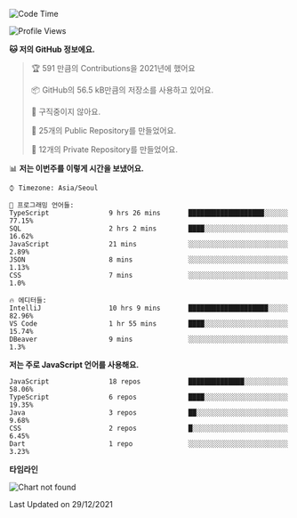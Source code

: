 <!--START_SECTION:waka-->
![Code Time](http://img.shields.io/badge/Code%20Time-3%2C200%20hrs%205%20mins-blue)

![Profile Views](http://img.shields.io/badge/Profile%20Views-38-blue)

**🐱 저의 GitHub 정보에요.** 

> 🏆 591 만큼의 Contributions을 2021년에 했어요
 > 
> 📦 GitHub의 56.5 kB만큼의 저장소를 사용하고 있어요. 
 > 
> 🚫 구직중이지 않아요.
 > 
> 📜 25개의 Public Repository를 만들었어요. 
 > 
> 🔑 12개의 Private Repository를 만들었어요.  
 > 
📊 **저는 이번주를 이렇게 시간을 보냈어요.** 

```text
⌚︎ Timezone: Asia/Seoul

💬 프로그래밍 언어들: 
TypeScript               9 hrs 26 mins       ███████████████████░░░░░░   77.15% 
SQL                      2 hrs 2 mins        ████░░░░░░░░░░░░░░░░░░░░░   16.62% 
JavaScript               21 mins             ░░░░░░░░░░░░░░░░░░░░░░░░░   2.89% 
JSON                     8 mins              ░░░░░░░░░░░░░░░░░░░░░░░░░   1.13% 
CSS                      7 mins              ░░░░░░░░░░░░░░░░░░░░░░░░░   1.0%

🔥 에디터들: 
IntelliJ                 10 hrs 9 mins       ████████████████████░░░░░   82.96% 
VS Code                  1 hr 55 mins        ████░░░░░░░░░░░░░░░░░░░░░   15.74% 
DBeaver                  9 mins              ░░░░░░░░░░░░░░░░░░░░░░░░░   1.3%

```

**저는 주로 JavaScript 언어를 사용해요.** 

```text
JavaScript               18 repos            ██████████████░░░░░░░░░░░   58.06% 
TypeScript               6 repos             ████░░░░░░░░░░░░░░░░░░░░░   19.35% 
Java                     3 repos             ██░░░░░░░░░░░░░░░░░░░░░░░   9.68% 
CSS                      2 repos             █░░░░░░░░░░░░░░░░░░░░░░░░   6.45% 
Dart                     1 repo              ░░░░░░░░░░░░░░░░░░░░░░░░░   3.23%

```


**타임라인**

![Chart not found](https://raw.githubusercontent.com/leoh7/leoh7/main/charts/bar_graph.png) 


 Last Updated on 29/12/2021
<!--END_SECTION:waka-->
